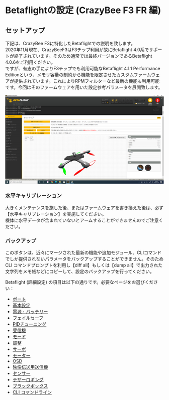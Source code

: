 # Betaflightの設定 (CrazyBee F3 FR 編)

## セットアップ
下記は、CrazyBee F3に特化したBetaflightでの説明を致します。  
2020年11月現在、CrazyBeeF3はF3チップ利用が故にBetaflight 4.0系でサポートが終了されています。そのため通常では最終バージョンであるBetaflight 4.0.6をご利用ください。  
ですが、有志の手によりF3チップでも利用可能なBetaflight 4.1.1 Performance Editionという、メモリ容量の制約から機能を限定させたカスタムファームウェアが提供されています。これによりRPMフィルターなど最新の機能も利用可能です。今回はそのファームウェアを用いた設定参考パラメータを展開致します。  

![Betaflight 00](images/BF00.png)

### 水平キャリブレーション
大きくメンテナンスを施した後、またはファームウェアを書き換えた後は、必ず【水平キャリブレーション】を実施してください。  
機体に水平データが含まれていないとアームすることができませんのでご注意ください。

### バックアップ
このボタンは、近々にマージされた最新の機能や追加モジュール、CLIコマンドでしか提供されないパラメータをバックアップすることができません。そのためCLI コマンドプロンプトを利用し【diff all】もしくは【dump all】で出力された文字列をメモ帳などにコピーして、設定のバックアップを行ってください。


Betaflight (詳細設定) の項目は以下の通りです。必要なページをお選びください：

* [ポート](Betaflight%20-%20CrazyBeeF3_Port.md)
* [基本設定](Betaflight%20-%20CrazyBeeF3_BaseSetting.md)
* [電源・バッテリー](Betaflight%20-%20CrazyBeeF3_Battery.md)
* [フェイルセーフ](Betaflight%20-%20CrazyBeeF3_failsafe.md)
* [PIDチューニング](Betaflight%20-%20CrazyBeeF3_PID.md)
* [受信機](Betaflight%20-%20CrazyBeeF3_Reciever.md)
* [モード](Betaflight%20-%20CrazyBeeF3_Mode.md)
* [調整](Betaflight%20-%20CrazyBeeF3_Addjust.md)
* [サーボ](Betaflight%20-%20CrazyBeeF3_Servo.md)
* [モーター](Betaflight%20-%20CrazyBeeF3_Motor.md)
* [OSD](Betaflight%20-%20CrazyBeeF3_OSD.md)
* [映像伝送用送信機](Betaflight%20-%20CrazyBeeF3_VTX.md)
* [センサー](Betaflight%20-%20CrazyBeeF3_Sensor.md)
* [テザーロギング](Betaflight%20-%20CrazyBeeF3_logging.md)
* [ブラックボックス](Betaflight%20-%20CrazyBeeF3_Blackbox.md)
* [CLI コマンドライン](Betaflight%20-%20CrazyBeeF3_CLI.md)


